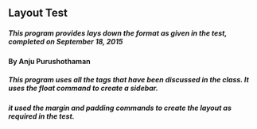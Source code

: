 ## Layout Test

##### This program provides lays down the format as given in the test, completed on September 18, 2015

#### By Anju Purushothaman

##### This program uses all the tags that have been discussed in the class. It uses the float command to create a sidebar. 
##### it used the margin and padding commands to create the layout as required in the test.
